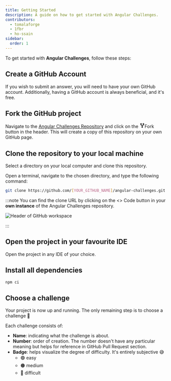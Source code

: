 ```yaml
---
title: Getting Started
description: A guide on how to get started with Angular Challenges.
contributors:
  - tomalaforge
  - 1fbr
  - ho-ssain
sidebar:
  order: 1
---
```


To get started with <b>Angular Challenges</b>, follow these steps:

## Create a GitHub Account

If you wish to submit an answer, you will need to have your own GitHub account. Additionally, having a GitHub account is always beneficial, and it's free.

## Fork the GitHub project

Navigate to the [Angular Challenges Repository](https://github.com/tomalaforge/angular-challenges) and click on the <span class="github-neutral-btn"> <svg aria-hidden="true" height="16" viewBox="0 0 16 16" version="1.1" width="16" data-view-component="true" class="octicon octicon-repo-forked mr-2">
<path d="M5 5.372v.878c0 .414.336.75.75.75h4.5a.75.75 0 0 0 .75-.75v-.878a2.25 2.25 0 1 1 1.5 0v.878a2.25 2.25 0 0 1-2.25 2.25h-1.5v2.128a2.251 2.251 0 1 1-1.5 0V8.5h-1.5A2.25 2.25 0 0 1 3.5 6.25v-.878a2.25 2.25 0 1 1 1.5 0ZM5 3.25a.75.75 0 1 0-1.5 0 .75.75 0 0 0 1.5 0Zm6.75.75a.75.75 0 1 0 0-1.5.75.75 0 0 0 0 1.5Zm-3 8.75a.75.75 0 1 0-1.5 0 .75.75 0 0 0 1.5 0Z"></path></svg>Fork</span> button in the header. This will create a copy of this repository on your own GitHub page.

## Clone the repository to your local machine

Select a directory on your local computer and clone this repository.

Open a terminal, navigate to the chosen directory, and type the following command:

```bash
git clone https://github.com/[YOUR_GITHUB_NAME]/angular-challenges.git
```

:::note
You can find the clone URL by clicking on the <span class="github-success-btn"><> Code</span> button in your <b>own instance</b> of the Angular Challenges repository.

![Header of GitHub workspace](../../../assets/header-github.png)

:::

## Open the project in your favourite IDE

Open the project in any IDE of your choice.

## Install all dependencies

```bash
npm ci
```

## Choose a challenge

Your project is now up and running. The only remaining step is to choose a challenge 🚀

Each challenge consists of:

- <b>Name</b>: indicating what the challenge is about.
- <b>Number</b>: order of creation. The number doesn't have any particular meaning but helps for reference in GitHub Pull Request section.
- <b>Badge</b>: helps visualize the degree of difficulty. It's entirely subjective 😅
  - 🟢 easy
  - 🟠 medium
  - 🔴 difficult
